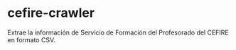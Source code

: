 # cefire-crawler
Extrae la información de Servicio de Formación del Profesorado del CEFIRE en formato CSV.
